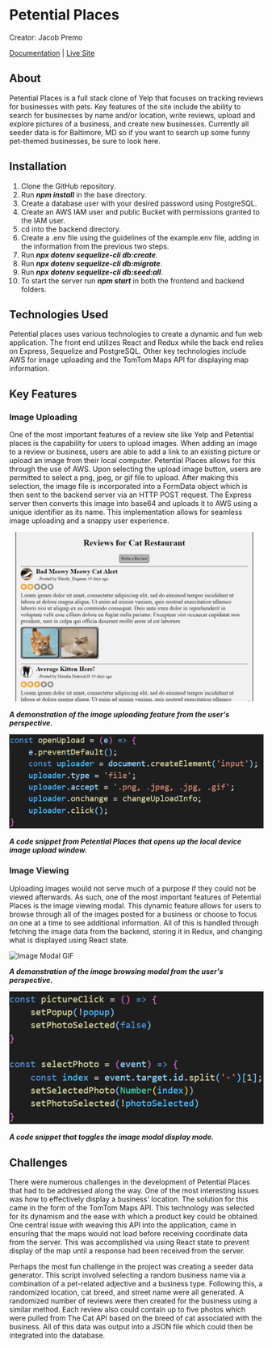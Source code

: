 # Petential Places #
Creator: Jacob Premo

[Documentation](./documentation) | [Live Site](https://petential-places.herokuapp.com/)

## About ##
Petential Places is a full stack clone of Yelp that focuses on tracking reviews for businesses with pets. Key features of the site include the ability to search for businesses by name and/or location, write reviews, upload and explore pictures of a business, and create new businesses. Currently all seeder data is for Baltimore, MD so if you want to search up some funny pet-themed businesses, be sure to look here.

## Installation ##
1. Clone the GitHub repository.
2. Run ***npm install*** in the base directory.
3. Create a database user with your desired password using PostgreSQL.
4. Create an AWS IAM user and public Bucket with permissions granted to the IAM user.
5. cd into the backend directory.
6. Create a .env file using the guidelines of the example.env file, adding in the information from the previous two steps.
7. Run ***npx dotenv sequelize-cli db:create***.
8. Run ***npx dotenv sequelize-cli db:migrate***.
9. Run ***npx dotenv sequelize-cli db:seed:all***.
10. To start the server run ***npm start*** in both the frontend and backend folders.

## Technologies Used ##
Petential places uses various technologies to create a dynamic and fun web application. The front end utilizes React and Redux while the back end relies on Express, Sequelize and PostgreSQL. Other key technologies include AWS for image uploading and the TomTom Maps API for displaying map information.

## Key Features ##

### Image Uploading ###
One of the most important features of a review site like Yelp and Petential places is the capability for users to upload images. When adding an image to a review or business, users are able to add a link to an existing picture or upload an image from their local computer. Petential Places allows for this through the use of AWS. Upon selecting the upload image button, users are permitted to select a png, jpeg, or gif file to upload. After making this selection, the image file is incorporated into a FormData object which is then sent to the backend server via an HTTP POST request. The Express server then converts this image into base64 and uploads it to AWS using a unique identifier as its name. This implementation allows for seamless image uploading and a snappy user experience.

![Uploading GIF](./documentation/README_Images/UploadDemo.gif)

***A demonstration of the image uploading feature from the user's perspective.***

![Uploading Code Snippet](./documentation/README_Images/openUpload.png)

***A code snippet from Petential Places that opens up the local device image upload window.***

### Image Viewing ###
Uploading images would not serve much of a purpose if they could not be viewed afterwards. As such, one of the most important features of Petential Places is the image viewing modal. This dynamic feature allows for users to browse through all of the images posted for a business or choose to focus on one at a time to see additional information. All of this is handled through fetching the image data from the backend, storing it in Redux, and changing what is displayed using React state.

![Image Modal GIF](./documentation/README_Images/ImageModalDemo.gif)

***A demonstration of the image browsing modal from the user's perspective.***

![Image Modal Code Snippet](./documentation/README_Images/toggleImageModal.png)

***A code snippet that toggles the image modal display mode.***

## Challenges ##
There were numerous challenges in the development of Petential Places that had to be addressed along the way. One of the most interesting issues was how to effectively display a business' location. The solution for this came in the form of the TomTom Maps API. This technology was selected for its dynamism and the ease with which a product key could be obtained. One central issue with weaving this API into the application, came in ensuring that the maps would not load before receiving coordinate data from the server. This was accomplished via using React state to prevent display of the map until a response had been received from the server.

Perhaps the most fun challenge in the project was creating a seeder data generator. This script involved selecting a random business name via a combination of a pet-related adjective and a business type. Following this, a randomized location, cat breed, and street name were all generated. A randomized number of reviews were then created for the business using a similar method. Each review also could contain up to five photos which were pulled from The Cat API based on the breed of cat associated with the business. All of this data was output into a JSON file which could then be integrated into the database.
